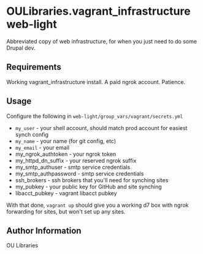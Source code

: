 OULibraries.vagrant_infrastructure web-light
=========

Abbreviated copy of web infrastructure, for when you just need to do some Drupal dev. 

Requirements
------------

Working vagrant_infrastructure install. A paid ngrok account.  Patience.

Usage
-----

Configure the following in `web-light/group_vars/vagrant/secrets.yml` 

* `my_user` - your shell account, should match prod account for easiest synch config 
* `my_name` - your name (for git config, etc)
* `my_email` - your email 
* my_ngrok_authtoken - your ngrok token 
* my_httpd_dn_suffix - your reserved ngrok suffix
* my_smtp_authuser - smtp service credentials
* my_smtp_authpassword - smtp service credentials
* ssh_brokers - ssh brokers that you'll need for synching sites
* my_pubkey - your public key for GitHub and site synching 
* libacct_pubkey - vagrant libacct pubkey


With that done, `vagrant up` should give you a working d7 box with ngrok forwarding for sites, but won't set up any sites.




Author Information
------------------

OU Libraries 
